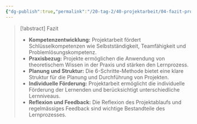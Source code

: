```yaml
---
{"dg-publish":true,"permalink":"/20-tag-2/40-projektarbeit/04-fazit-projektarbeit/","noteIcon":""}
---
```


>[!abstract] Fazit
>* **Kompetenzentwicklung:** Projektarbeit fördert Schlüsselkompetenzen wie Selbstständigkeit, Teamfähigkeit und Problemlösungskompetenz.
>* **Praxisbezug:**  Projekte ermöglichen die Anwendung von theoretischem Wissen in der Praxis und stärken den Lernprozess.
>* **Planung und Struktur:** Die 6-Schritte-Methode bietet eine klare Struktur für die Planung und Durchführung von Projekten.
>* **Individuelle Förderung:**  Projektarbeit ermöglicht die individuelle Förderung der Lernenden und berücksichtigt unterschiedliche Lernniveaus.
>* **Reflexion und Feedback:**  Die Reflexion des Projektablaufs und regelmässiges Feedback sind wichtige Bestandteile des Lernprozesses.